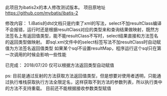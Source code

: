 此项目为ibatis2x的本人修改测试版本。
项目原地址 https://github.com/mybatis/ibatis-2

修改内容：
1.iBatis的dtd文档只是约束了xml的写法，select不加resultClass编译不会报错，运行时还是根据resultClass对应的类型来和查询结果做映射，既然方法签名上有返回值类型，能不能resultClass不写时，select结果直接和方法签名的返回类型做映射。
即sql.xml文件中的select标签写法不加resultClass时自动赋值为方法签名返回值类型
如果某个sql不设置resultMap，程序运行这个sql只在第一次调用的时候会影响一些性能

已完成：
2018/07/20 仅可以根据方法返回类型自动赋值

ps:
目前是通过反射的方法获取方法返回值类型，但是想要对使用者透明，只能通过执行堆栈获取执行方法全限定名，这样获取不到方法的参数列表，所以执行类中的方法不支持重载。
目前还不能根据接收参数类型赋值
